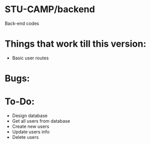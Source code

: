 # STU-CAMP/backend
Back-end codes

# Things that work till this version:
* Basic user routes

# Bugs:

# To-Do:
* Design database
* Get all users from database
* Create new users
* Update users info
* Delete users